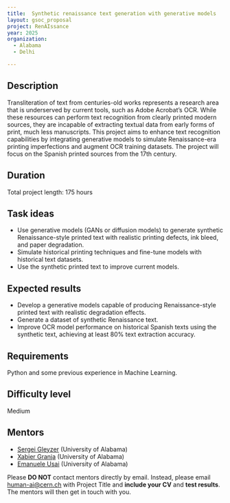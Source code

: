 ```yaml
---
title:  Synthetic renaissance text generation with generative models
layout: gsoc_proposal
project: RenAIssance
year: 2025
organization:
  - Alabama
  - Delhi

---
```


## Description

Transliteration of text from centuries-old works represents a research area that is underserved by current tools, such as Adobe Acrobat’s OCR. While these resources can perform text recognition from clearly printed modern sources, they are incapable of extracting textual data from early forms of print, much less manuscripts.
This project aims to enhance text recognition capabilities by integrating generative models to simulate Renaissance-era printing imperfections and augment OCR training datasets. The project will focus on the Spanish printed sources from the 17th century.

## Duration

Total project length: 175 hours

## Task ideas
 * Use generative models (GANs or diffusion models) to generate synthetic Renaissance-style printed text with realistic printing defects, ink bleed, and paper degradation.
 * Simulate historical printing techniques and fine-tune models with historical text datasets.
 * Use the synthetic printed text to improve current models.

## Expected results
 * Develop a generative models capable of producing Renaissance-style printed text with realistic degradation effects.
 * Generate a dataset of synthetic Renaissance text.
 * Improve OCR model performance on historical Spanish texts using the synthetic text, achieving at least 80% text extraction accuracy.


## Requirements
Python and some previous experience in Machine Learning.

## Difficulty level
Medium

<!-- ## Test
Please use [this link](https://bama365-my.sharepoint.com/:w:/g/personal/xgranja_ua_edu/Ee6S21QpgmxFj4szyRXqMAsBnMIs1TqsiPC4vP6-kRxrRw?e=zkxpoU) to access the test for this project. -->

## Mentors
  * [Sergei Gleyzer](mailto:human-ai@cern.ch) (University of Alabama)
  * [Xabier Granja](mailto:human-ai@cern.ch) (University of Alabama)
  * [Emanuele Usai](mailto:human-ai@cern.ch) (University of Alabama)



Please **DO NOT** contact mentors directly by email. Instead, please email [human-ai@cern.ch](mailto:human-ai@cern.ch) with Project Title and **include your CV** and **test results**. The mentors will then get in touch with you.



<!-- ## Links
  * [Paper 1](https://arxiv.org/abs/1807.11916)
  * [Paper 2](https://arxiv.org/abs/1902.08276) -->
